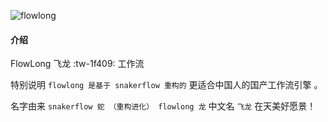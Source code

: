 
![flowlong](https://foruda.gitee.com/images/1677332662715851709/083b0b79_12260.png)

#### 介绍
FlowLong 飞龙  :tw-1f409: 工作流

特别说明 `flowlong 是基于 snakerflow 重构的` 更适合中国人的国产工作流引擎 。

名字由来 `snakerflow 蛇 （重构进化） flowlong 龙` 中文名 `飞龙` 在天美好愿景！